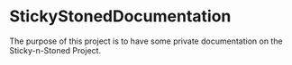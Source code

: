# StickyStonedDocumentation
The purpose of this project is to have some private documentation on the Sticky-n-Stoned Project.